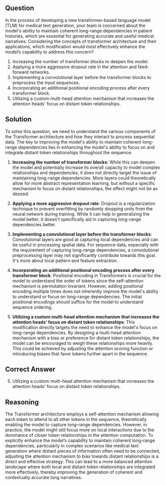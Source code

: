 ## Question
In the process of developing a new transformer-based language model (TLM) for medical text generation, your team is concerned about the model's ability to maintain coherent long-range dependencies in patient histories, which are essential for generating accurate and useful medical narratives. Considering the concepts of transformer architecture and their applications, which modification would most effectively enhance the model’s capability to address this concern?

1. Increasing the number of transformer blocks to deepen the model.
2. Applying a more aggressive dropout rate in the attention and feed-forward networks.
3. Implementing a convolutional layer before the transformer blocks to preprocess the input sequences.
4. Incorporating an additional positional encoding process after every transformer block.
5. Utilizing a custom multi-head attention mechanism that increases the attention heads' focus on distant token relationships.

## Solution
To solve this question, we need to understand the various components of the Transformer architecture and how they interact to process sequential data. The key to improving the model's ability to maintain coherent long-range dependencies lies in enhancing the model's ability to focus on and integrate distant token relationships throughout the sequence.

1. **Increasing the number of transformer blocks**: While this can deepen the model and potentially increase its overall capacity to model complex relationships and dependencies, it does not directly target the issue of maintaining long-range dependencies. More layers could theoretically allow for more abstract representation learning, but without a specific mechanism to focus on distant relationships, the effect might not be as desired.

2. **Applying a more aggressive dropout rate**: Dropout is a regularization technique to prevent overfitting by randomly dropping units from the neural network during training. While it can help in generalizing the model better, it doesn't specifically aid in capturing long-range dependencies better.

3. **Implementing a convolutional layer before the transformer blocks**: Convolutional layers are good at capturing local dependencies and can be useful in processing spatial data. For sequence data, especially with the requirement of capturing long-range dependencies, a convolutional preprocessing layer may not significantly contribute towards this goal. It's more about local pattern and feature extraction.

4. **Incorporating an additional positional encoding process after every transformer block**: Positional encoding in Transformers is crucial for the model to understand the order of tokens since the self-attention mechanism is permutation invariant. However, adding positional encoding multiple times does not inherently improve the model's ability to understand or focus on long-range dependencies. The initial positional encodings should suffice for the model to understand sequence ordering.

5. **Utilizing a custom multi-head attention mechanism that increases the attention heads' focus on distant token relationships**: This modification directly targets the need to enhance the model's focus on long-range dependencies. By designing a multi-head attention mechanism with a bias or preference for distant token relationships, the model can be encouraged to weigh these relationships more heavily. This could be achieved by adjusting the attention scoring function or introducing biases that favor tokens further apart in the sequence.

## Correct Answer
5. Utilizing a custom multi-head attention mechanism that increases the attention heads' focus on distant token relationships.

## Reasoning
The Transformer architecture employs a self-attention mechanism allowing each token to attend to all other tokens in the sequence, theoretically enabling the model to capture long-range dependencies. However, in practice, the model might still focus more on local interactions due to the dominance of closer token relationships in the attention computation. To explicitly enhance the model’s capability to maintain coherent long-range dependencies, particularly in complex scenarios like medical text generation where distant pieces of information often need to be connected, adjusting the attention mechanism to bias towards distant relationships is a direct and effective strategy. This can lead to a more balanced attention landscape where both local and distant token relationships are integrated more effectively, thereby improving the generation of coherent and contextually accurate long narratives.